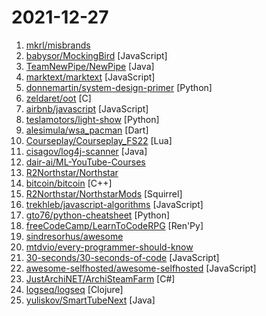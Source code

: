 # 2021-12-27

1. [mkrl/misbrands](https://github.com/mkrl/misbrands "The world's most hated IT stickers") 
2. [babysor/MockingBird](https://github.com/babysor/MockingBird "🚀AI拟声: 5秒内克隆您的声音并生成任意语音内容 Clone a voice in 5 seconds to generate arbitrary speech in real-time") [JavaScript]
3. [TeamNewPipe/NewPipe](https://github.com/TeamNewPipe/NewPipe "A libre lightweight streaming front-end for Android.") [Java]
4. [marktext/marktext](https://github.com/marktext/marktext "📝A simple and elegant markdown editor, available for Linux, macOS and Windows.") [JavaScript]
5. [donnemartin/system-design-primer](https://github.com/donnemartin/system-design-primer "Learn how to design large-scale systems. Prep for the system design interview. Includes Anki flashcards.") [Python]
6. [zeldaret/oot](https://github.com/zeldaret/oot "Decompilation of The Legend of Zelda: Ocarina of Time") [C]
7. [airbnb/javascript](https://github.com/airbnb/javascript "JavaScript Style Guide") [JavaScript]
8. [teslamotors/light-show](https://github.com/teslamotors/light-show "Tesla Light Show") [Python]
9. [alesimula/wsa_pacman](https://github.com/alesimula/wsa_pacman "A GUI package manager and package installer for Windows Subsystem for Android (WSA)") [Dart]
10. [Courseplay/Courseplay_FS22](https://github.com/Courseplay/Courseplay_FS22 "Courseplay for Farming Simulator 2022") [Lua]
11. [cisagov/log4j-scanner](https://github.com/cisagov/log4j-scanner "log4j-scanner is a project derived from other members of the open-source community by CISA to help organizations identify potentially vulnerable web services affected by the log4j vulnerabilities.") [Java]
12. [dair-ai/ML-YouTube-Courses](https://github.com/dair-ai/ML-YouTube-Courses "A repository to index and organize the latest machine learning courses found on YouTube.") 
13. [R2Northstar/Northstar](https://github.com/R2Northstar/Northstar "Repo for packaged Northstar releases and the wiki") 
14. [bitcoin/bitcoin](https://github.com/bitcoin/bitcoin "Bitcoin Core integration/staging tree") [C++]
15. [R2Northstar/NorthstarMods](https://github.com/R2Northstar/NorthstarMods "Mods used for hosting Titanfall 2 custom servers, requires the northstar launcher to use") [Squirrel]
16. [trekhleb/javascript-algorithms](https://github.com/trekhleb/javascript-algorithms "📝 Algorithms and data structures implemented in JavaScript with explanations and links to further readings") [JavaScript]
17. [gto76/python-cheatsheet](https://github.com/gto76/python-cheatsheet "Comprehensive Python Cheatsheet") [Python]
18. [freeCodeCamp/LearnToCodeRPG](https://github.com/freeCodeCamp/LearnToCodeRPG "A visual novel video game where you learn to code and get a dev job 🎯") [Ren'Py]
19. [sindresorhus/awesome](https://github.com/sindresorhus/awesome "😎 Awesome lists about all kinds of interesting topics") 
20. [mtdvio/every-programmer-should-know](https://github.com/mtdvio/every-programmer-should-know "A collection of (mostly) technical things every software developer should know about") 
21. [30-seconds/30-seconds-of-code](https://github.com/30-seconds/30-seconds-of-code "Short JavaScript code snippets for all your development needs") [JavaScript]
22. [awesome-selfhosted/awesome-selfhosted](https://github.com/awesome-selfhosted/awesome-selfhosted "A list of Free Software network services and web applications which can be hosted on your own servers") [JavaScript]
23. [JustArchiNET/ArchiSteamFarm](https://github.com/JustArchiNET/ArchiSteamFarm "C# application with primary purpose of idling Steam cards from multiple accounts simultaneously.") [C#]
24. [logseq/logseq](https://github.com/logseq/logseq "A privacy-first, open-source platform for knowledge management and collaboration. Desktop app download link: https://github.com/logseq/logseq/releases, roadmap: https://trello.com/b/8txSM12G/roadmap") [Clojure]
25. [yuliskov/SmartTubeNext](https://github.com/yuliskov/SmartTubeNext "Ad free app for watching tube videos on Android TV boxes") [Java]
